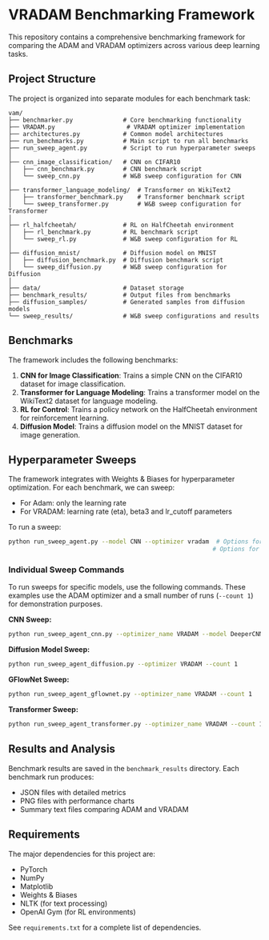 # VRADAM Benchmarking Framework

This repository contains a comprehensive benchmarking framework for comparing the ADAM and VRADAM optimizers across various deep learning tasks.

## Project Structure

The project is organized into separate modules for each benchmark task:

```
vam/
├── benchmarker.py              # Core benchmarking functionality
├── VRADAM.py                    # VRADAM optimizer implementation
├── architectures.py            # Common model architectures
├── run_benchmarks.py           # Main script to run all benchmarks
├── run_sweep_agent.py          # Script to run hyperparameter sweeps
│
├── cnn_image_classification/   # CNN on CIFAR10
│   ├── cnn_benchmark.py        # CNN benchmark script
│   └── sweep_cnn.py            # W&B sweep configuration for CNN
│
├── transformer_language_modeling/  # Transformer on WikiText2
│   ├── transformer_benchmark.py    # Transformer benchmark script
│   └── sweep_transformer.py        # W&B sweep configuration for Transformer
│
├── rl_halfcheetah/             # RL on HalfCheetah environment
│   ├── rl_benchmark.py         # RL benchmark script
│   └── sweep_rl.py             # W&B sweep configuration for RL
│
├── diffusion_mnist/            # Diffusion model on MNIST
│   ├── diffusion_benchmark.py  # Diffusion benchmark script
│   └── sweep_diffusion.py      # W&B sweep configuration for Diffusion
│
├── data/                       # Dataset storage
├── benchmark_results/          # Output files from benchmarks
├── diffusion_samples/          # Generated samples from diffusion models
└── sweep_results/              # W&B sweep configurations and results
```

## Benchmarks

The framework includes the following benchmarks:

1. **CNN for Image Classification**: Trains a simple CNN on the CIFAR10 dataset for image classification.
2. **Transformer for Language Modeling**: Trains a transformer model on the WikiText2 dataset for language modeling.
3. **RL for Control**: Trains a policy network on the HalfCheetah environment for reinforcement learning.
4. **Diffusion Model**: Trains a diffusion model on the MNIST dataset for image generation.


## Hyperparameter Sweeps

The framework integrates with Weights & Biases for hyperparameter optimization. For each benchmark, we can sweep:

- For Adam: only the learning rate
- For VRADAM: learning rate (eta), beta3 and lr_cutoff parameters

To run a sweep:

```bash
python run_sweep_agent.py --model CNN --optimizer vradam  # Options for model: CNN, Transformer, RL, Diffusion
                                                         # Options for optimizer: adam, vradam, both
```

### Individual Sweep Commands

To run sweeps for specific models, use the following commands. These examples use the ADAM optimizer and a small number of runs (`--count 1`) for demonstration purposes.

**CNN Sweep:**
```bash
python run_sweep_agent_cnn.py --optimizer_name VRADAM --model DeeperCNN --dataset CIFAR10 --count 1
```

**Diffusion Model Sweep:**
```bash
python run_sweep_agent_diffusion.py --optimizer VRADAM --count 1
```

**GFlowNet Sweep:**
```bash
python run_sweep_agent_gflownet.py --optimizer_name VRADAM --count 1
```

**Transformer Sweep:**
```bash
python run_sweep_agent_transformer.py --optimizer_name VRADAM --count 1
```

## Results and Analysis

Benchmark results are saved in the `benchmark_results` directory. Each benchmark run produces:

- JSON files with detailed metrics
- PNG files with performance charts
- Summary text files comparing ADAM and VRADAM

## Requirements

The major dependencies for this project are:

- PyTorch
- NumPy
- Matplotlib
- Weights & Biases
- NLTK (for text processing)
- OpenAI Gym (for RL environments)

See `requirements.txt` for a complete list of dependencies.
